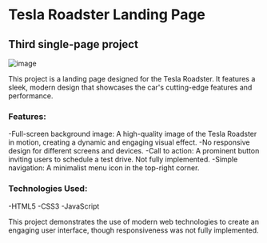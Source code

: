 # Tesla Roadster Landing Page
## Third single-page project

![image](https://github.com/user-attachments/assets/0187a675-95bb-403e-96ef-0dec37f12e79)

This project is a landing page designed for the Tesla Roadster. It features a sleek, modern design that showcases the car's cutting-edge features and performance.

### Features:
-Full-screen background image: A high-quality image of the Tesla Roadster in motion, creating a dynamic and engaging visual effect.
-No responsive design for different screens and devices.
-Call to action: A prominent button inviting users to schedule a test drive. Not fully implemented.
-Simple navigation: A minimalist menu icon in the top-right corner.
### Technologies Used:
-HTML5
-CSS3
-JavaScript

This project demonstrates the use of modern web technologies to create an engaging user interface, though responsiveness was not fully implemented.

